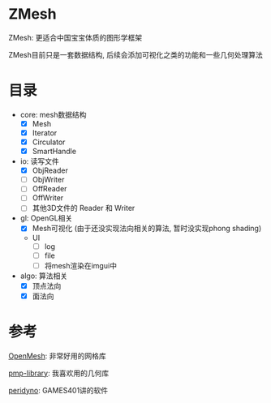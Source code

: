 # ZMesh
ZMesh: 更适合中国宝宝体质的图形学框架

ZMesh目前只是一套数据结构, 后续会添加可视化之类的功能和一些几何处理算法

# 目录
* core: mesh数据结构
  * [x] Mesh
  * [x] Iterator
  * [x] Circulator
  * [x] SmartHandle
* io: 读写文件
  * [x] ObjReader
  * [ ] ObjWriter
  * [ ] OffReader 
  * [ ] OffWriter
  * [ ] 其他3D文件的 Reader 和 Writer
* gl: OpenGL相关
  * [x] Mesh可视化 (由于还没实现法向相关的算法, 暂时没实现phong shading)
  * UI
    * [ ] log
    * [ ] file
    * [ ] 将mesh渲染在imgui中
* algo: 算法相关
  * [x] 顶点法向
  * [x] 面法向

# 参考
[OpenMesh](https://www.graphics.rwth-aachen.de/software/openmesh/): 非常好用的网格库

[pmp-library](https://www.pmp-library.org/): 我喜欢用的几何库

[peridyno](https://www.peridyno.com/): GAMES401讲的软件